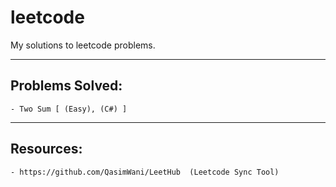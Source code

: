 # leetcode
My solutions to leetcode problems.

________
## Problems Solved:

    - Two Sum [ (Easy), (C#) ]

________
## Resources:

    - https://github.com/QasimWani/LeetHub  (Leetcode Sync Tool)
